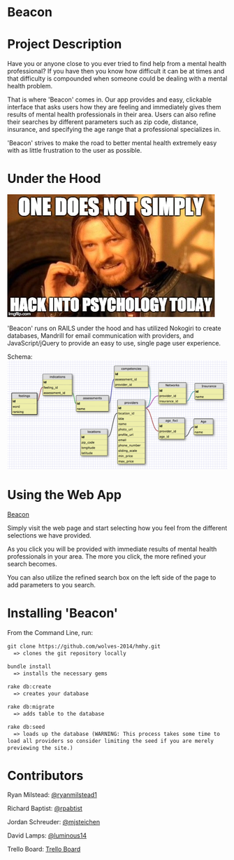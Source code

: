 Beacon
====


Project Description
===========

Have you or anyone close to you ever tried to find help from a mental health professional? If you have then you know how difficult it can be at times and that difficulty is compounded when someone could be dealing with a mental health problem.

That is where 'Beacon' comes in. Our app provides and easy, clickable interface that asks users how they are feeling and immediately gives them results of mental health professionals in their area. Users can also refine their searches by different parameters such as zip code, distance, insurance, and specifying the age range that a professional specializes in.

'Beacon' strives to make the road to better mental health extremely easy with as little frustration to the user as possible.

Under the Hood
===========

![Mordor](/process/psych_today.jpg)

'Beacon' runs on RAILS under the hood and has utilized Nokogiri to create databases, Mandrill for email communication with providers, and JavaScript/jQuery to provide an easy to use, single page user experience.

Schema:
![schema](/db/schema.png)

Using the Web App
===========

[Beacon](http://light-the-beacon.com)

Simply visit the web page and start selecting how you feel from the different selections we have provided.

As you click you will be provided with immediate results of mental health professionals in your area. The more you click, the more refined your search becomes.

You can also utilize the refined search box on the left side of the page to add parameters to you search.

Installing 'Beacon'
===========

From the Command Line, run:

```
git clone https://github.com/wolves-2014/hmhy.git
  => clones the git repository locally
```

```
bundle install
  => installs the necessary gems
```

```
rake db:create
  => creates your database
```

```
rake db:migrate
  => adds table to the database
```

```
rake db:seed
  => loads up the database (WARNING: This process takes some time to load all providers so consider limiting the seed if you are merely previewing the site.)
```

Contributors
===========

Ryan Milstead: [@ryanmilstead1](https://github.com/RyanMilstead1)


Richard Baptist: [@rpabtist](https://github.com/rpbaptist)


Jordan Schreuder: [@mjsteichen](https://github.com/mjsteichen)


David Lamps: [@luminous14](https://github.com/luminous14)

Trello Board:
[Trello Board](https://trello.com/b/dhwlDZjP/help-me-help-you)
